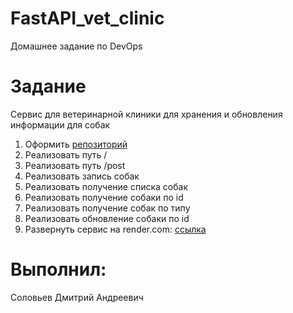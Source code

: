 # FastAPI_vet_clinic
Домашнее задание по DevOps 

# Задание
Сервис для ветеринарной клиники для хранения и обновления информации для собак

1. Оформить [репозиторий](https://github.com/libernightin/FastAPI_vet_clinic.git)
2. Реализовать путь /
3. Реализовать путь /post
4. Реализовать запись собак
5. Реализовать получение списка собак
6. Реализовать получение собаки по id
7. Реализовать получение собак по типу
8. Реализовать обновление собаки по id
9. Развернуть сервис на render.com: [ссылка](https://fastapi-vet-clinic-u402.onrender.com)

# Выполнил:
Соловьев Дмитрий Андреевич

